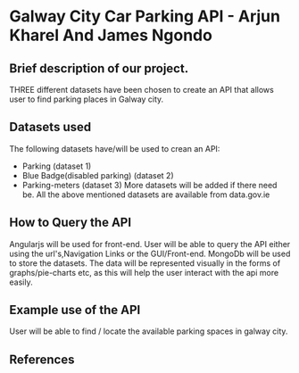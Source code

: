 
# Galway City Car Parking API - Arjun Kharel And James Ngondo
## Brief description of our project.
THREE different datasets have been chosen to create an API that allows user to find parking places in Galway city. 

## Datasets used
The  following datasets have/will be used to crean an API: 
* Parking (dataset 1) 
* Blue Badge(disabled parking) (dataset 2) 
* Parking-meters (dataset 3)
More datasets will be added if there need be. 
All the above mentioned datasets are available from data.gov.ie

## How to Query the API
Angularjs will be used for front-end. User will be able to query the API either using the url's,Navigation Links 
or the GUI/Front-end.
MongoDb will be used to store the datasets. 
The data will be represented visually in the forms of graphs/pie-charts etc, as this will help the user interact with the api 
more easily.

## Example use of the API
User will be able to find / locate the available parking spaces in galway city. 

## References



